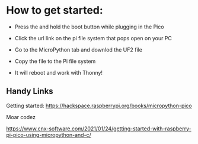 # How to get started:

-   Press the and hold the boot button while plugging in the Pico

-   Click the url link on the pi file system that pops open on your PC

-   Go to the MicroPython tab and downlod the UF2 file

-   Copy the file to the Pi file system

-   It will reboot and work with Thonny!



## Handy Links

Getting started:  https://hackspace.raspberrypi.org/books/micropython-pico

Moar codez

https://www.cnx-software.com/2021/01/24/getting-started-with-raspberry-pi-pico-using-micropython-and-c/

